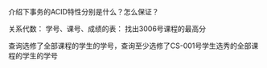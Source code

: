 介绍下事务的ACID特性分别是什么？怎么保证？

关系代数：
学号、课号、成绩的表：
找出3006号课程的最高分

查询选修了全部课程的学生的学号，查询至少选修了CS-001号学生选秀的全部课程的学生的学号